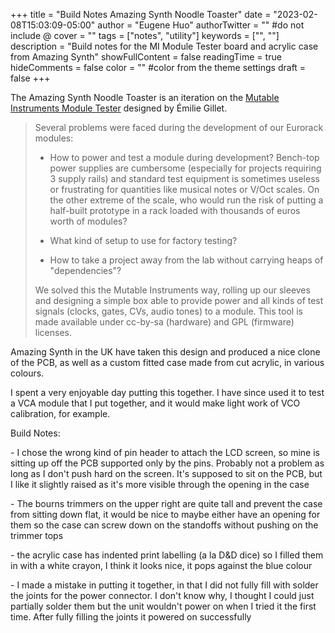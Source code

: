 +++
title = "Build Notes Amazing Synth Noodle Toaster"
date = "2023-02-08T15:03:09-05:00"
author = "Eugene Huo"
authorTwitter = "" #do not include @
cover = ""
tags = ["notes", "utility"]
keywords = ["", ""]
description = "Build notes for the MI Module Tester board and acrylic case from Amazing Synth"
showFullContent = false
readingTime = true
hideComments = false
color = "" #color from the theme settings
draft = false
+++

The Amazing Synth Noodle Toaster is an iteration on the [Mutable Instruments Module Tester](https://pichenettes.github.io/mutable-instruments-diy-archive/module_tester/) designed by Émilie Gillet.

> Several problems were faced during the development of our Eurorack modules:
>
> - How to power and test a module during development? Bench-top power supplies are cumbersome (especially for projects requiring 3 supply rails) and standard test equipment is sometimes useless or frustrating for quantities like musical notes or V/Oct scales. On the other extreme of the scale, who would run the risk of putting a half-built prototype in a rack loaded with thousands of euros worth of modules?
>
> - What kind of setup to use for factory testing?
>
> - How to take a project away from the lab without carrying heaps of "dependencies"?
>
> We solved this the Mutable Instruments way, rolling up our sleeves and designing a simple box able to provide power and all kinds of test signals (clocks, gates, CVs, audio tones) to a module. This tool is made available under cc-by-sa (hardware) and GPL (firmware) licenses.

Amazing Synth in the UK have taken this design and produced a nice clone of the PCB, as well as a custom fitted case made from cut acrylic, in various colours.

I spent a very enjoyable day putting this together. I have since used it to test a VCA module that I put together, and it would make light work of VCO calibration, for example.

Build Notes:

\- I chose the wrong kind of pin header to attach the LCD screen, so mine is sitting up off the PCB supported only by the pins. Probably not a problem as long as I don't push hard on the screen. It's supposed to sit on the PCB, but I like it slightly raised as it's more visible through the opening in the case

\- The bourns trimmers on the upper right are quite tall and prevent the case from sitting down flat, it would be nice to maybe either have an opening for them so the case can screw down on the standoffs without pushing on the trimmer tops

\- the acrylic case has indented print labelling (a la D&D dice) so I filled them in with a white crayon, I think it looks nice, it pops against the blue colour

\- I made a mistake in putting it together, in that I did not fully fill with solder the joints for the power connector. I don't know why, I thought I could just partially solder them but the unit wouldn't power on when I tried it the first time. After fully filling the joints it powered on successfully

